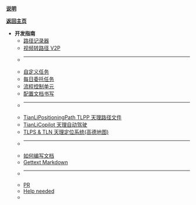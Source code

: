 [**说明**](/zh_CN/dev/ "开发指南")

[**返回主页**](/zh_CN/)

- **开发指南**
  - [路径记录器](path_recorder)
  - [视频转路径 V2P](video2path)
  - ______________________________________________________________________
  - [自定义任务](mission)
  - [每日委托任务](commission)
  - [流程控制单元](flow)
  - [配置文档书写](config_doc_writing_guide)
  - ______________________________________________________________________
  - [TianLiPositioningPath TLPP 天理路径文件](TianLiPositioningPath)
  - [TianLiCopilot 天理自动驾驶](TianLiCopilot)
  - [TLPS & TLN 天理定位系统(高德地图)](TianLiPositioningSystem)
  - ______________________________________________________________________
  - [如何编写文档](write_doc)
  - [Gettext Markdown](gettext-markdown)
  - ______________________________________________________________________
  - [PR](pr)
  - [Help needed](need_help)
  - </br>

